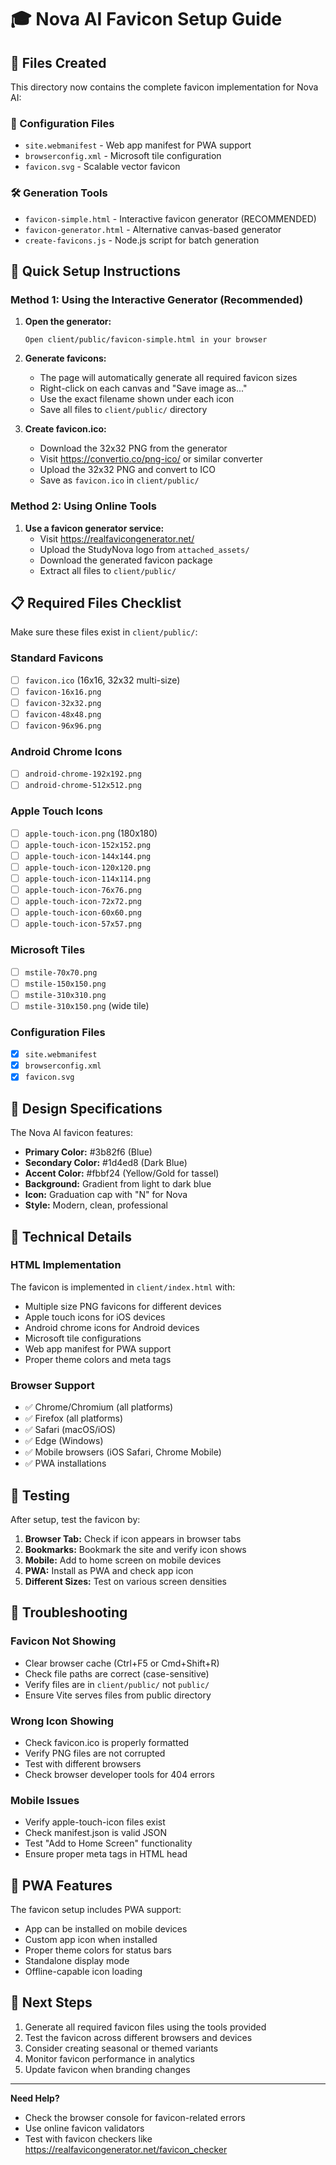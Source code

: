 # 🎓 Nova AI Favicon Setup Guide

## 📁 Files Created

This directory now contains the complete favicon implementation for Nova AI:

### 📄 Configuration Files
- `site.webmanifest` - Web app manifest for PWA support
- `browserconfig.xml` - Microsoft tile configuration
- `favicon.svg` - Scalable vector favicon

### 🛠️ Generation Tools
- `favicon-simple.html` - Interactive favicon generator (RECOMMENDED)
- `favicon-generator.html` - Alternative canvas-based generator
- `create-favicons.js` - Node.js script for batch generation

## 🚀 Quick Setup Instructions

### Method 1: Using the Interactive Generator (Recommended)

1. **Open the generator:**
   ```
   Open client/public/favicon-simple.html in your browser
   ```

2. **Generate favicons:**
   - The page will automatically generate all required favicon sizes
   - Right-click on each canvas and "Save image as..."
   - Use the exact filename shown under each icon
   - Save all files to `client/public/` directory

3. **Create favicon.ico:**
   - Download the 32x32 PNG from the generator
   - Visit https://convertio.co/png-ico/ or similar converter
   - Upload the 32x32 PNG and convert to ICO
   - Save as `favicon.ico` in `client/public/`

### Method 2: Using Online Tools

1. **Use a favicon generator service:**
   - Visit https://realfavicongenerator.net/
   - Upload the StudyNova logo from `attached_assets/`
   - Download the generated favicon package
   - Extract all files to `client/public/`

## 📋 Required Files Checklist

Make sure these files exist in `client/public/`:

### Standard Favicons
- [ ] `favicon.ico` (16x16, 32x32 multi-size)
- [ ] `favicon-16x16.png`
- [ ] `favicon-32x32.png`
- [ ] `favicon-48x48.png`
- [ ] `favicon-96x96.png`

### Android Chrome Icons
- [ ] `android-chrome-192x192.png`
- [ ] `android-chrome-512x512.png`

### Apple Touch Icons
- [ ] `apple-touch-icon.png` (180x180)
- [ ] `apple-touch-icon-152x152.png`
- [ ] `apple-touch-icon-144x144.png`
- [ ] `apple-touch-icon-120x120.png`
- [ ] `apple-touch-icon-114x114.png`
- [ ] `apple-touch-icon-76x76.png`
- [ ] `apple-touch-icon-72x72.png`
- [ ] `apple-touch-icon-60x60.png`
- [ ] `apple-touch-icon-57x57.png`

### Microsoft Tiles
- [ ] `mstile-70x70.png`
- [ ] `mstile-150x150.png`
- [ ] `mstile-310x310.png`
- [ ] `mstile-310x150.png` (wide tile)

### Configuration Files
- [x] `site.webmanifest`
- [x] `browserconfig.xml`
- [x] `favicon.svg`

## 🎨 Design Specifications

The Nova AI favicon features:
- **Primary Color:** #3b82f6 (Blue)
- **Secondary Color:** #1d4ed8 (Dark Blue)
- **Accent Color:** #fbbf24 (Yellow/Gold for tassel)
- **Background:** Gradient from light to dark blue
- **Icon:** Graduation cap with "N" for Nova
- **Style:** Modern, clean, professional

## 🔧 Technical Details

### HTML Implementation
The favicon is implemented in `client/index.html` with:
- Multiple size PNG favicons for different devices
- Apple touch icons for iOS devices
- Android chrome icons for Android devices
- Microsoft tile configurations
- Web app manifest for PWA support
- Proper theme colors and meta tags

### Browser Support
- ✅ Chrome/Chromium (all platforms)
- ✅ Firefox (all platforms)
- ✅ Safari (macOS/iOS)
- ✅ Edge (Windows)
- ✅ Mobile browsers (iOS Safari, Chrome Mobile)
- ✅ PWA installations

## 🧪 Testing

After setup, test the favicon by:

1. **Browser Tab:** Check if icon appears in browser tabs
2. **Bookmarks:** Bookmark the site and verify icon shows
3. **Mobile:** Add to home screen on mobile devices
4. **PWA:** Install as PWA and check app icon
5. **Different Sizes:** Test on various screen densities

## 🚨 Troubleshooting

### Favicon Not Showing
- Clear browser cache (Ctrl+F5 or Cmd+Shift+R)
- Check file paths are correct (case-sensitive)
- Verify files are in `client/public/` not `public/`
- Ensure Vite serves files from public directory

### Wrong Icon Showing
- Check favicon.ico is properly formatted
- Verify PNG files are not corrupted
- Test with different browsers
- Check browser developer tools for 404 errors

### Mobile Issues
- Verify apple-touch-icon files exist
- Check manifest.json is valid JSON
- Test "Add to Home Screen" functionality
- Ensure proper meta tags in HTML head

## 📱 PWA Features

The favicon setup includes PWA support:
- App can be installed on mobile devices
- Custom app icon when installed
- Proper theme colors for status bars
- Standalone display mode
- Offline-capable icon loading

## 🎯 Next Steps

1. Generate all required favicon files using the tools provided
2. Test the favicon across different browsers and devices
3. Consider creating seasonal or themed variants
4. Monitor favicon performance in analytics
5. Update favicon when branding changes

---

**Need Help?** 
- Check the browser console for favicon-related errors
- Use online favicon validators
- Test with favicon checkers like https://realfavicongenerator.net/favicon_checker
